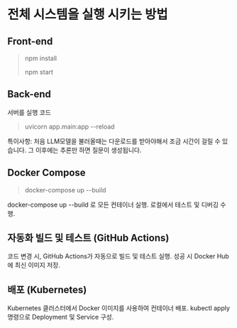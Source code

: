 # 전체 시스템을 실행 시키는 방법

## Front-end
> npm install
> 
> npm start

## Back-end
서버를 실행 코드
> uvicorn app.main:app --reload
>
특이사항: 처음 LLM모델을 불러올때는 다운로드를 받아야해서 조금 시간이 걸릴 수 있습니다. 그 이후에는 추론만 하면 질문이 생성됩니다.

## Docker Compose
> docker-compose up --build

docker-compose up --build 로 모든 컨테이너 실행.
로컬에서 테스트 및 디버깅 수행.


## 자동화 빌드 및 테스트 (GitHub Actions)
코드 변경 시, GitHub Actions가 자동으로 빌드 및 테스트 실행.
성공 시 Docker Hub에 최신 이미지 저장.

## 배포 (Kubernetes)
Kubernetes 클러스터에서 Docker 이미지를 사용하여 컨테이너 배포.
kubectl apply 명령으로 Deployment 및 Service 구성.
